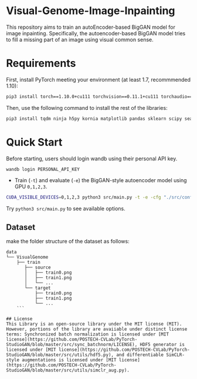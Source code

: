 # Visual-Genome-Image-Inpainting


This repository aims to train an autoEncoder-based BigGAN model for image inpainting. Specifically, the autoencoder-based BigGAN model tries to fill a missing part of an image using visual common sense.

# Requirements

First, install PyTorch meeting your environment (at least 1.7, recommmended 1.10):
```bash
pip3 install torch==1.10.0+cu111 torchvision==0.11.1+cu111 torchaudio==0.10.0+cu111 -f https://download.pytorch.org/whl/cu111/torch_stable.html
```

Then, use the following command to install the rest of the libraries:
```bash
pip3 install tqdm ninja h5py kornia matplotlib pandas sklearn scipy seaborn wandb PyYaml click requests pyspng imageio-ffmpeg prdc
```

# Quick Start

Before starting, users should login wandb using their personal API key.

```bash
wandb login PERSONAL_API_KEY
```

* Train (``-t``) and evaluate (``-e``) the BigGAN-style autoencoder model using GPU ``0,1,2,3``.
```bash
CUDA_VISIBLE_DEVICES=0,1,2,3 python3 src/main.py -t -e -cfg "./src/configs/VisualGenome/BigGAN.yaml" -data DATA_PATH -save SAVE_PATH
```

Try ``python3 src/main.py`` to see available options.

## Dataset

make the folder structure of the dataset as follows:

```
data
└── VisualGenome
    ├── train
       ├── source
       │   ├── train0.png
       │   ├── train1.png
       │   └── ...
       └── target
           ├── train0.png
           ├── train1.png
           └── ...
    ```

## License
This Library is an open-source library under the MIT license (MIT). However, portions of the library are avaiiable under distinct license terms: Synchronized batch normalization is licensed under [MIT license](https://github.com/POSTECH-CVLab/PyTorch-StudioGAN/blob/master/src/sync_batchnorm/LICENSE), HDF5 generator is licensed under [MIT license](https://github.com/POSTECH-CVLab/PyTorch-StudioGAN/blob/master/src/utils/hdf5.py), and differentiable SimCLR-style augmentations is licensed under [MIT license](https://github.com/POSTECH-CVLab/PyTorch-StudioGAN/blob/master/src/utils/simclr_aug.py).

